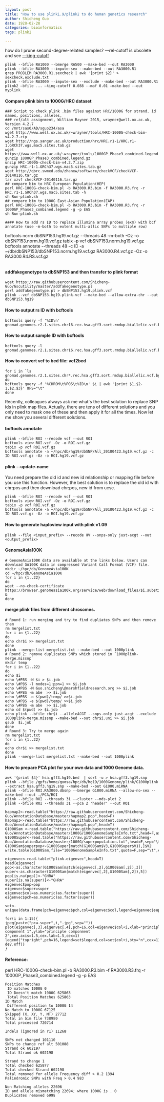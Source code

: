 ```yaml
---
layout: post
title: "How to use plink1.9/plink2 to do human genetics research"
author: Shicheng Guo
date: 1928-02-28
categories: bioinformatics
tags: plink2

---
```

how do I prune second-degree-related samples?  —rel-cutoff is obsolete and see [—king-cutoff](https://www.cog-genomics.org/plink/2.0/distance#make_king)
```
plink --bfile RA1000 --bmerge RA500 --make-bed --out RA3000
plink --bfile RA3000 --impute-sex --make-bed --out RA3000.R1
grep PROBLEM RA3000.R1.sexcheck | awk '{print $2}' > sexcheck.exclude.txt
plink --bfile RA3000 --impute-sex --exclude --make-bed --out RA3000.R1
plink2 —bfile ... —king-cutoff 0.088 --maf 0.01 —make-bed --out myplink
```

#### Compare plink bim to 1000G/HRC dataset
```
### Script to check plink .bim files against HRC/1000G for strand, id names, positions, alleles, 
### ref/alt assignment, William Rayner 2015, wrayner@well.ox.ac.uk, Version 4.2.7
cd /mnt/sas0/AD/sguo234/asa
wget http://www.well.ox.ac.uk/~wrayner/tools/HRC-1000G-check-bim-v4.2.7.zip
wget http://ngs.sanger.ac.uk/production/hrc/HRC.r1-1/HRC.r1-1.GRCh37.wgs.mac5.sites.tab.gz
wget https://www.well.ox.ac.uk/~wrayner/tools/1000GP_Phase3_combined.legend.gz
gunzip 1000GP_Phase3_combined.legend.gz
unzip HRC-1000G-check-bim-v4.2.7.zip
gunzip HRC.r1-1.GRCh37.wgs.mac5.sites.tab.gz
wget http://qbrc.swmed.edu/zhanxw/software/checkVCF/checkVCF-20140116.tar.gz
tar xzvf checkVCF-20140116.tar.gz
## compare bim to HRC European Population(HEP)
perl HRC-1000G-check-bim.pl -b RA3000.R3.bim -f RA3000.R3.frq -r HRC.r1-1.GRCh37.wgs.mac5.sites.tab -h
sh Run-plink.sh
## compare bim to 1000G East-Asian Population(EAP)
perl HRC-1000G-check-bim.pl -b RA3000.R3.bim -f RA3000.R3.frq -r 1000GP_Phase3_combined.legend -g -p EAS
sh Run-plink.sh

#### How to add rs ID to replace illumina array probes (exm) with bcf annotate (use -m-both to extent multi-allic SNPs to multiple row)
```
bcftools norm dbSNP153.hg19.vcf.gz --threads 48 -m-both -Oz -o dbSNP153.norm.hg19.vcf.gz
tabix -p vcf dbSNP153.norm.hg19.vcf.gz
bcftools annotate --threads 48 -c ID -a ~/db/dbSNP153/dbSNP153.norm.hg19.vcf.gz RA3000.R4.vcf.gz -Oz -o RA3000.R4.RS.vcf.gz
```

```
#### addfakegenotype to dbSNP153 and then transfer to plink format
```
wget https://raw.githubusercontent.com/Shicheng-Guo/Gscutility/master/addfakegenotype.pl
perl addfakegenotype.pl > dbSNP153.hg19.plink.vcf
plink --vcf dbSNP153.hg19.plink.vcf --make-bed --allow-extra-chr --out dbSNP153.hg19
```
#### How to output rs ID with bcftools
```
bcftools query -f '%ID\n' gnomad.genomes.r2.1.sites.chr16.rec.hsa.gff3.sort.rmdup.biallelic.vcf.bgz
```
#### How to output sample ID with bcftools
```
bcftools query -l gnomad.genomes.r2.1.sites.chr16.rec.hsa.gff3.sort.rmdup.biallelic.vcf.bgz
```
#### How to convert vcf to bed file: vcf2bed
```
for i in `ls gnomad.genomes.r2.1.sites.chr*.rec.hsa.gff3.sort.rmdup.biallelic.vcf.bgz`
do 
bcftools query -f '%CHROM\t%POS\t%ID\n' $i | awk '{print $1,$2-1,$2,$3}' OFS="\t"
done
```
Recently, colleagues always ask me what's the best solution to replace SNP ids in plink map files. Actually, there are tens of different solutions and you only need to mask one of these and then apply it for all the times. Now let me show you several different solutions. 
#### bcftools annotate
```
plink --bfile ROI --recode vcf --out ROI
bcftools view ROI.vcf -Oz -o ROI.vcf.gz
tabix -p vcf ROI.vcf.gz
bcftools annotate -a ~/hpc/db/hg19/dbSNP/All_20180423.hg19.vcf.gz -c ID ROI.vcf.gz -Oz -o ROI.hg19.vcf.gz
```
#### plink --update-name
You need prepare the old id and new id relationship or mapping file before you use this function. However, the best solution is to replace the old id with chr:pos and then download chr:pos, new id from ucsc.
```
plink --bfile ROI --recode vcf --out ROI
bcftools view ROI.vcf -Oz -o ROI.vcf.gz
tabix -p vcf ROI.vcf.gz
bcftools annotate -a ~/hpc/db/hg19/dbSNP/All_20180423.hg19.vcf.gz -c ID ROI.vcf.gz -Oz -o ROI.hg19.vcf.gz
```
#### How to generate haploview input with plink v1.09
```
plink --file <input_prefix> --recode HV --snps-only just-acgt --out <output_prefix>
```
#### GenomeAsia100K 
```
# GenomeAsia100K data are available at the links below. Users can download GA100K data in compressed Variant Call Format (VCF) file.
mkdir ~/hpc/db/GenomeAsia100K
cd ~/hpc/db/GenomeAsia100K
for i in {1..22}
do
wget --no-check-certificate https://browser.genomeasia100k.org/service/web/download_files/$i.substitutions.annot.cont_withmaf.vcf.gz &
done
```
#### merge plink files from different chrosomes.
```
# Round 1: run merging and try to find dupliates SNPs and then remove them 
rm mergelist.txt
for i in {1..22}
do
echo chr$i >> mergelist.txt
done
plink --merge-list mergelist.txt --make-bed --out 1000plink
# Round 2: remove duplicates SNPs which stored in `1000plink-merge.missnp`
mkdir temp
for i in {1..22}
do
echo $i
echo \#PBS -N $i > $i.job
echo \#PBS -l nodes=1:ppn=1 >> $i.job
echo \#PBS -M Guo.shicheng\@marshfieldresearch.org >> $i.job
echo \#PBS -m abe  >> $i.job
echo \#PBS -o $(pwd)/temp/ >>$i.job
echo \#PBS -e $(pwd)/temp/ >>$i.job
echo \#PBS -m abe  >> $i.job
echo cd $(pwd) >> $i.job
echo plink --bfile chr$i --alleleACGT --snps-only just-acgt --exclude 1000plink-merge.missnp --make-bed --out chr$i.uni >> $i.job
qsub  $i.job
done
# Round 3: Try to merge again
rm mergelist.txt
for i in {1..22}
do
echo chr$i >> mergelist.txt
done
plink --merge-list mergelist.txt --make-bed --out 1000plink
```
#### How to prepare PCA plot for your own data and 1000 Genome data.
```
awk '{print $4}' hsa.gff3.hg19.bed  | sort -u > hsa.gff3.hg19.snp
plink --bfile /gpfs/home/guosa/hpc/db/hg19/1000Genome/plink/G1000plink --extract hsa.gff3.hg19.snp --make-bed --out G1000.miRNA
plink --bfile ROI.RA3000.dbsnp --bmerge G1000.miRNA --allow-no-sex --make-bed --out ./PCA/ROI
plink --bfile ROI --threads 31 --cluster --mds-plot 2
plink --bfile ROI --threads 31 --pca 2 'header' --out ROI

hapmap2<-read.table("https://raw.githubusercontent.com/Shicheng-Guo/AnnotationDatabase/master/hapmap2.pop",head=F)
hapmap3<-read.table("https://raw.githubusercontent.com/Shicheng-Guo/AnnotationDatabase/master/hapmap3.pop",head=T)
G1000Sam <-read.table("https://raw.githubusercontent.com/Shicheng-Guo/AnnotationDatabase/master/1000G/1000GenomeSampleInfo.txt",head=F,as.is=T)
G1000Super<-read.table("https://raw.githubusercontent.com/Shicheng-Guo/AnnotationDatabase/master/1000G/superpopulation.txt",head=F,sep="\t")
G1000Sam$superpop<-G1000Super[match(G1000Sam$V3,G1000Super$V1),]$V2
write.table(G1000Sam,file="1000GenomeSampleInfo.txt",quote=F,sep="\t",col.names=F,row.names=F)

eigenvec<-read.table("plink.eigenvec",head=T)
head(eigenvec)
pop<-as.character(G1000Sam[match(eigenvec[,2],G1000Sam[,2]),3])
super<-as.character(G1000Sam[match(eigenvec[,2],G1000Sam[,2]),5])
pop[is.na(pop)]<-"GHRA"
super[is.na(super)]<-"GHRA"
eigenvec$pop=pop
eigenvec$super=super
eigenvec$col=as.numeric(as.factor(super))
eigenvec$pch=as.numeric(as.factor(super))

set<-unique(data.frame(pch=eigenvec$pch,col=eigenvec$col,legend=eigenvec$super))

for(i in 1:15){
jpeg(paste("pca.super",i,".jpg",sep=""))
plot(eigenvec[,3],eigenvec[,4],pch=16,col=eigenvec$col+i,xlab="principle component 1",ylab="principle componment 2",cex.axis=1.5,cex.lab=1.5,cex=1)
legend("topright",pch=16,legend=set$legend,col=set$col+i,bty="n",cex=1)
dev.off()
}
```






#### Reference: 
perl HRC-1000G-check-bim.pl -b RA3000.R3.bim -f RA3000.R3.frq -r 1000GP_Phase3_combined.legend -g -p EAS
```
Position Matches
 ID matches 1000G 0
 ID Doesn't match 1000G 625863
 Total Position Matches 625863
ID Match
 Different position to 1000G 14
No Match to 1000G 67125
Skipped (X, XY, Y, MT) 27712
Total in bim file 738980
Total processed 720714

Indels (ignored in r1) 11268

SNPs not changed 101110
SNPs to change ref alt 501088
Strand ok 602197
Total Strand ok 602198

Strand to change 1
Total checked 625877
Total checked Strand 602198
Total removed for allele Frequency diff > 0.2 1394
Palindromic SNPs with Freq > 0.4 983

Non Matching alleles 22696
ID and allele mismatching 22694; where 1000G is . 0
Duplicates removed 6998
```
